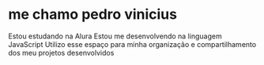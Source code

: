 # me chamo pedro vinicius
Estou estudando na Alura
Estou me desenvolvendo na linguagem JavaScript
Utilizo esse espaço para minha organização e compartilhamento dos meu projetos desenvolvidos

